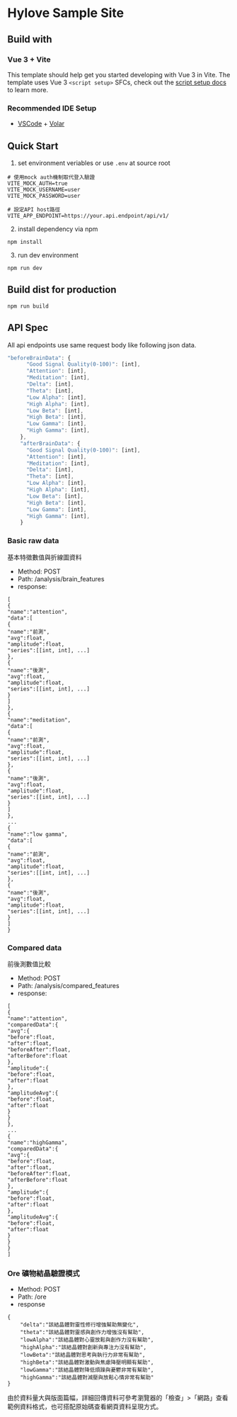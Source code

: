 # Hylove Sample Site

## Build with
### Vue 3 + Vite

This template should help get you started developing with Vue 3 in Vite. The template uses Vue 3 `<script setup>` SFCs, check out the [script setup docs](https://v3.vuejs.org/api/sfc-script-setup.html#sfc-script-setup) to learn more.

### Recommended IDE Setup

- [VSCode](https://code.visualstudio.com/) + [Volar](https://marketplace.visualstudio.com/items?itemName=johnsoncodehk.volar)

## Quick Start
1. set environment veriables or use `.env` at source root
```shell
# 使用mock auth機制取代登入驗證
VITE_MOCK_AUTH=true
VITE_MOCK_USERNAME=user
VITE_MOCK_PASSWORD=user

# 設定API host路徑
VITE_APP_ENDPOINT=https://your.api.endpoint/api/v1/
```
2. install dependency via npm
```shell
npm install
```
3. run dev environment
```shell
npm run dev
```


## Build dist for production
```shell
npm run build
```

## API Spec
All api endpoints use same request body like following json data. 
```javascript
"beforeBrainData": {
      "Good Signal Quality(0-100)": [int], 
      "Attention": [int], 
      "Meditation": [int], 
      "Delta": [int], 
      "Theta": [int], 
      "Low Alpha": [int], 
      "High Alpha": [int], 
      "Low Beta": [int], 
      "High Beta": [int], 
      "Low Gamma": [int], 
      "High Gamma": [int], 
    },
    "afterBrainData": {
      "Good Signal Quality(0-100)": [int], 
      "Attention": [int], 
      "Meditation": [int], 
      "Delta": [int], 
      "Theta": [int], 
      "Low Alpha": [int], 
      "High Alpha": [int], 
      "Low Beta": [int], 
      "High Beta": [int], 
      "Low Gamma": [int], 
      "High Gamma": [int], 
    }
```
### Basic raw data
基本特徵數值與折線圖資料
- Method: POST
- Path: /analysis/brain_features
- response:
```
[
{
"name":"attention",
"data":[
{
"name":"前測",
"avg":float,
"amplitude":float,
"series":[[int, int], ...]
},
{
"name":"後測",
"avg":float,
"amplitude":float,
"series":[[int, int], ...]
}
]
},
{
"name":"meditation",
"data":[
{
"name":"前測",
"avg":float,
"amplitude":float,
"series":[[int, int], ...]
},
{
"name":"後測",
"avg":float,
"amplitude":float,
"series":[[int, int], ...]
}
]
},
...
{
"name":"low gamma",
"data":[
{
"name":"前測",
"avg":float,
"amplitude":float,
"series":[[int, int], ...]
},
{
"name":"後測",
"avg":float,
"amplitude":float,
"series":[[int, int], ...]
}
]
}
```
### Compared data
前後測數值比較
- Method: POST
- Path: /analysis/compared_features
- response:
```
[
{
"name":"attention",
"comparedData":{
"avg":{
"before":float,
"after":float,
"beforeAfter":float,
"afterBefore":float
},
"amplitude":{
"before":float,
"after":float
},
"amplitudeAvg":{
"before":float,
"after":float
}
}
},
...
{
"name":"highGamma",
"comparedData":{
"avg":{
"before":float,
"after":float,
"beforeAfter":float,
"afterBefore":float
},
"amplitude":{
"before":float,
"after":float
},
"amplitudeAvg":{
"before":float,
"after":float
}
}
}
]
```
### Ore 礦物結晶驗證模式
- Method: POST
- Path: /ore
- response
```
{
    "delta":"該結晶體對靈性修行增強幫助無變化",
    "theta":"該結晶體對靈感與創作力增強沒有幫助",
    "lowAlpha":"該結晶體對心靈放鬆與創作力沒有幫助",
    "highAlpha":"該結晶體對創新與專注力沒有幫助",
    "lowBeta":"該結晶體對思考與執行力非常有幫助",
    "highBeta":"該結晶體對激動與焦慮降壓明顯有幫助",
    "lowGamma":"該結晶體對降低煩躁與憂鬱非常有幫助",
    "highGamma":"該結晶體對減壓與放鬆心情非常有幫助"
}
```

由於資料量大與版面篇幅，詳細回傳資料可參考瀏覽器的「檢查」>「網路」查看範例資料格式，也可搭配原始碼查看網頁資料呈現方式。

